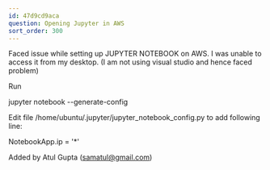 ```yaml
---
id: 47d9cd9aca
question: Opening Jupyter in AWS
sort_order: 300
---
```


Faced issue while setting up JUPYTER NOTEBOOK on AWS. I was unable to access it from my desktop. (I am not using visual studio and hence faced problem)

Run

jupyter notebook --generate-config

Edit file /home/ubuntu/.jupyter/jupyter_notebook_config.py to add following line:

NotebookApp.ip = '*'

Added by Atul Gupta ([samatul@gmail.com](mailto:samatul@gmail.com))

